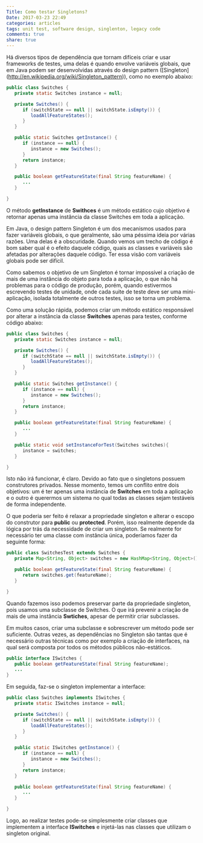 ```yaml
---
Title: Como testar Singletons?
Date: 2017-03-23 22:49
categories: articles
tags: unit test, software design, singlenton, legacy code
comments: true
share: true
---
```


Há diversos tipos de dependência que tornam difíceis criar e usar frameworks de
testes, uma delas é quando envolve variáveis globais, que em Java podem ser
desenvolvidas através do design pattern ([Singleton]
(http://en.wikipedia.org/wiki/Singleton_pattern)), como no exemplo abaixo:

```java
public class Switches {
   private static Switches instance = null;

   private Switches() {
      if (switchState == null || switchState.isEmpty()) {
         loadAllFeatureStates();
      }
   }

   public static Switches getInstance() {
      if (instance == null) {
         instance = new Switches();
      }
      return instance;
   }

   public boolean getFeatureState(final String featureName) {
      ...
   }

}
```

O método **getInstance** de **Swithces** é um método estático cujo objetivo é retornar
apenas uma instância da classe Switches em toda a aplicação.

Em Java, o design pattern Singleton é um dos mecanismos usados para fazer
variáveis globais, o que geralmente, são uma péssima ideia por várias razões.
Uma delas é a obscuridade. Quando vemos um trecho de código é bom saber qual é
o efeito daquele código, quais as classes e variáveis são afetadas por
alterações daquele código. Ter essa visão com variáveis globais pode ser difícil.

Como sabemos o objetivo de um Singleton é tornar impossível a criação de mais de
uma instância do objeto para toda a aplicação, o que não há problemas para o
código de produção, porém, quando estivermos escrevendo testes de unidade, onde
cada suite de teste deve ser uma mini-aplicação, isolada totalmente de outros
testes, isso se torna um problema.

Como uma solução rápida, podemos criar um método estático responsável por
alterar a instância da classe **Switches** apenas para testes, conforme código
abaixo:

```java
public class Switches {
   private static Switches instance = null;

   private Switches() {
      if (switchState == null || switchState.isEmpty()) {
         loadAllFeatureStates();
      }
   }

   public static Switches getInstance() {
      if (instance == null) {
         instance = new Switches();
      }
      return instance;
   }

   public boolean getFeatureState(final String featureName) {
      ...
   }

   public static void setInstanceForTest(Switches switches){
      instance = switches;
   }

}
```

Isto não irá funcionar, é claro. Devido ao fato que o singletons possuem
construtores privados. Nesse momento, temos um conflito entre dois objetivos: um
é ter apenas uma instância de **Switches** em toda a aplicação e o outro é querermos
um sistema no qual todas as classes sejam testáveis de forma independente.

O que poderia ser feito é relaxar a propriedade singleton e alterar o escopo do
construtor para **public** ou **protected**. Porém, isso realmente depende da
lógica por trás da necessidade de criar um singleton. Se realmente for
necessário ter uma classe com instância única, poderíamos fazer da seguinte
forma:

```java
public class SwitchesTest extends Switches {
   private Map<String, Object> switches = new HashMap<String, Object>();

   public boolean getFeatureState(final String featureName) {
      return switches.get(featureName);
   }

}
```

Quando fazemos isso podemos preservar parte da propriedade singleton, pois
usamos uma subclasse de Switches. O que irá prevenir a criação de mais de uma
instância **Swtiches**, apesar de permitir criar subclasses.

Em muitos casos, criar uma subclasse e sobrescrever um método pode ser
suficiente. Outras vezes, as dependências no Singleton são tantas que é
necessário outras técnicas como por exemplo a criação de interfaces, na qual
será composta por todos os métodos públicos não-estáticos.

```java
public interface ISwitches {
   public boolean getFeatureState(final String featureName);
   ...
}
```

Em seguida, faz-se o singleton implementar a interface:

```java
public class Switches implements ISwitches {
   private static ISwitches instance = null;

   private Switches() {
      if (switchState == null || switchState.isEmpty()) {
         loadAllFeatureStates();
      }
   }

   public static ISwitches getInstance() {
      if (instance == null) {
         instance = new Switches();
      }
      return instance;
   }

   public boolean getFeatureState(final String featureName) {
      ...
   }

}
```

Logo, ao realizar testes pode-se simplesmente criar classes que implementem a
interface **ISwitches** e injetá-las nas classes que utilizam o singleton
original.
